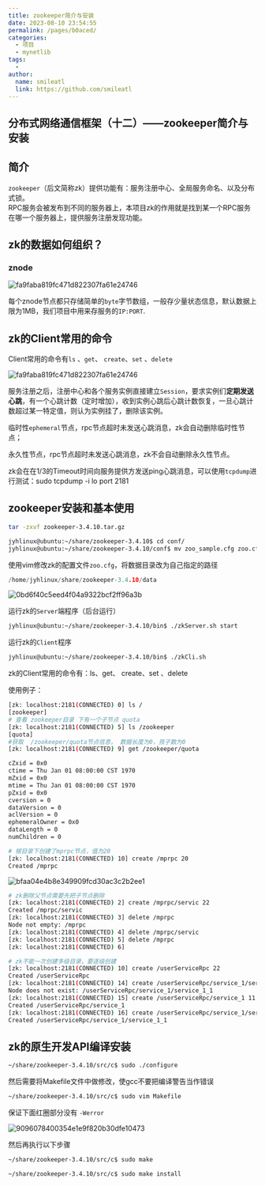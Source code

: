 ```yaml
---
title: zookeeper简介与安装
date: 2023-08-10 23:54:55
permalink: /pages/b0aced/
categories:
  - 项目
  - mynetlib
tags:
  - 
author: 
  name: smileatl
  link: https://github.com/smileatl
---
```

## 分布式网络通信框架（十二）——zookeeper简介与安装

## 简介

`zookeeper`（后文简称zk）提供功能有：服务注册中心、全局服务命名、以及分布式锁。  
RPC服务会被发布到不同的服务器上，本项目zk的作用就是找到某一个RPC服务在哪一个服务器上，提供服务注册发现功能。

## zk的数据如何组织？

### znode

![fa9faba819fc471d822307fa61e24746](/assets/fa9faba819fc471d822307fa61e24746-1691338441198.png)

每个znode节点都只存储简单的`byte`字节数组，一般存少量状态信息，默认数据上限为1MB，我们项目中用来存服务的`IP:PORT`.

## zk的Client常用的命令

Client常用的命令有`ls` 、`get`、 `create`、`set` 、`delete`

![fa9faba819fc471d822307fa61e24746](/assets/fa9faba819fc471d822307fa61e24746-1691338471981.png)

服务注册之后，注册中心和各个服务实例直接建立`Session`，要求实例们**定期发送心跳**，有一个心跳计数（定时增加），收到实例心跳后心跳计数恢复，一旦心跳计数超过某一特定值，则认为实例挂了，删除该实例。

临时性`ephemeral`节点，rpc节点超时未发送心跳消息，zk会自动删除临时性节点；

永久性节点，rpc节点超时未发送心跳消息，zk不会自动删除永久性节点。

zk会在在1/3的Timeout时间向服务提供方发送ping心跳消息，可以使用`tcpdump`进行测试：sudo tcpdump -i lo port 2181

## zookeeper安装和基本使用

```sh
tar -zxvf zookeeper-3.4.10.tar.gz

jyhlinux@ubuntu:~/share/zookeeper-3.4.10$ cd conf/
jyhlinux@ubuntu:~/share/zookeeper-3.4.10/conf$ mv zoo_sample.cfg zoo.cfg
```

使用vim修改zk的配置文件`zoo.cfg`，将数据目录改为自己指定的路径

```cpp
/home/jyhlinux/share/zookeeper-3.4.10/data
```

![0bd6f40c5eed4f04a9322bcf2ff96a3b](/assets/0bd6f40c5eed4f04a9322bcf2ff96a3b.png)

运行zk的`Server`端程序（后台运行）

```sh
jyhlinux@ubuntu:~/share/zookeeper-3.4.10/bin$ ./zkServer.sh start
```

运行zk的`Client`程序

```sh
jyhlinux@ubuntu:~/share/zookeeper-3.4.10/bin$ ./zkCli.sh
```

zk的Client常用的命令有：ls、get、 create、set 、delete

使用例子：

```sh
[zk: localhost:2181(CONNECTED) 0] ls /
[zookeeper]
# 查看 zookeeper目录 下有一个子节点 quota
[zk: localhost:2181(CONNECTED) 5] ls /zookeeper 
[quota]
#获取  /zookeeper/quota节点信息， 数据长度为0，孩子数为0
[zk: localhost:2181(CONNECTED) 9] get /zookeeper/quota

cZxid = 0x0
ctime = Thu Jan 01 08:00:00 CST 1970
mZxid = 0x0
mtime = Thu Jan 01 08:00:00 CST 1970
pZxid = 0x0
cversion = 0
dataVersion = 0
aclVersion = 0
ephemeralOwner = 0x0
dataLength = 0
numChildren = 0

# 根目录下创建了mprpc节点，值为20
[zk: localhost:2181(CONNECTED) 10] create /mprpc 20
Created /mprpc

```

![bfaa04e4b8e349909fcd30ac3c2b2ee1](/assets/bfaa04e4b8e349909fcd30ac3c2b2ee1.png)

```sh
# zk删除父节点需要先把子节点删除
[zk: localhost:2181(CONNECTED) 2] create /mprpc/servic 22
Created /mprpc/servic
[zk: localhost:2181(CONNECTED) 3] delete /mprpc
Node not empty: /mprpc
[zk: localhost:2181(CONNECTED) 4] delete /mprpc/servic
[zk: localhost:2181(CONNECTED) 5] delete /mprpc       
[zk: localhost:2181(CONNECTED) 6] 

# zk不能一次创建多级目录，要逐级创建
[zk: localhost:2181(CONNECTED) 10] create /userServiceRpc 22
Created /userServiceRpc
[zk: localhost:2181(CONNECTED) 14] create /userServiceRpc/service_1/service_1_1 22
Node does not exist: /userServiceRpc/service_1/service_1_1
[zk: localhost:2181(CONNECTED) 15] create /userServiceRpc/service_1 11            
Created /userServiceRpc/service_1
[zk: localhost:2181(CONNECTED) 16] create /userServiceRpc/service_1/service_1_1 22
Created /userServiceRpc/service_1/service_1_1

```

## zk的原生开发API编译安装

```sh
~/share/zookeeper-3.4.10/src/c$ sudo ./configure
```

然后需要将Makefile文件中做修改，使gcc不要把编译警告当作错误

```sh
~/share/zookeeper-3.4.10/src/c$ sudo vim Makefile
```

保证下面红圈部分没有 `-Werror`

![9096078400354e1e9f820b30dfe10473](/assets/9096078400354e1e9f820b30dfe10473.png)

然后再执行以下步骤

```sh
~/share/zookeeper-3.4.10/src/c$ sudo make

~/share/zookeeper-3.4.10/src/c$ sudo make install
```